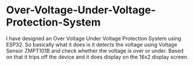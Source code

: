 # Over-Voltage-Under-Voltage-Protection-System
I have designed an Over Voltage Under Voltage Protection System using ESP32. So basically what it does is it detects the voltage using Voltage Sensor ZMPT101B and check whether the voltage is over or under. Based on that it trips off the device and it does display on the 16x2 display screen. 
